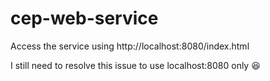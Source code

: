 # cep-web-service

Access the service using http://localhost:8080/index.html

I still need to resolve this issue to use localhost:8080 only :laughing:
